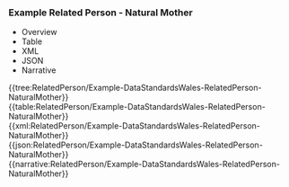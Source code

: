 <div class="warning"><span class="ClinicalWarn"></span></div>

### Example Related Person - Natural Mother

<div class="tab-wrap">
  <ul class="tab-head">
    <li class="tablink" onclick="openCity(this,'tabtree')" data-target="tabtree">
      Overview
    </li>
    <li class="tablink" onclick="openCity(this,'tabtable')" data-target="tabtable">
      Table
    </li>
    <li class="tablink tab-active" onclick="openCity(this,'tabxml')" data-target="tabxml">
      XML
    </li>    
    <li class="tablink" onclick="openCity(this,'tabjson')" data-target="tabjson">
      JSON
    </li>    
    <li class="tablink" onclick="openCity(this,'tabnarrative')" data-target="tabnarrative">
      Narrative
    </li>
  </ul>
  <div class="tab-main">
    <div id="tabtree" class="tabcontent">
      {{tree:RelatedPerson/Example-DataStandardsWales-RelatedPerson-NaturalMother}}
    </div>
    <div id="tabtable" class="tabcontent">
      {{table:RelatedPerson/Example-DataStandardsWales-RelatedPerson-NaturalMother}}
    </div>       
    <div id="tabxml" class="tabcontent active">      
      {{xml:RelatedPerson/Example-DataStandardsWales-RelatedPerson-NaturalMother}}
    </div>
    <div id="tabjson" class="tabcontent">
      {{json:RelatedPerson/Example-DataStandardsWales-RelatedPerson-NaturalMother}}
    </div>       
    <div id="tabnarrative" class="tabcontent">
      {{narrative:RelatedPerson/Example-DataStandardsWales-RelatedPerson-NaturalMother}}
    </div>  
  </div>
</div>